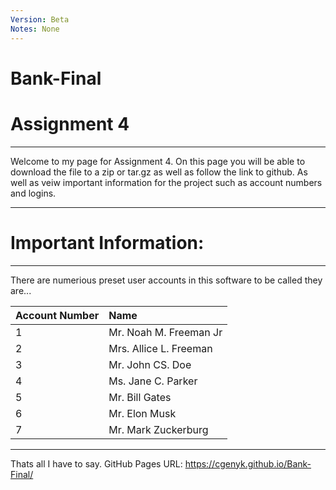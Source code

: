 ```yaml
---
Version: Beta
Notes: None
---
```




# Bank-Final
# [](#header-1)Assignment 4
* * *
Welcome to my page for Assignment 4. 
On this page you will be able to download the file to a zip or tar.gz as well as follow the link to github. 
As well as veiw important information for the project such as account numbers and logins.
* * * 
# [](#header-1)Important Information:
* * *
There are numerious preset user accounts in this software to be called they are...

| Account Number| Name        
|:-------------|:------------------|
| 1          | Mr. Noah M. Freeman Jr |
| 2          | Mrs. Allice L. Freeman|
| 3          | Mr. John CS. Doe     |
| 4          | Ms. Jane C. Parker |
| 5          | Mr. Bill Gates |
| 6          | Mr. Elon Musk|
| 7          | Mr. Mark Zuckerburg|

* * *
Thats all I have to say.
GitHub Pages URL: https://cgenyk.github.io/Bank-Final/
